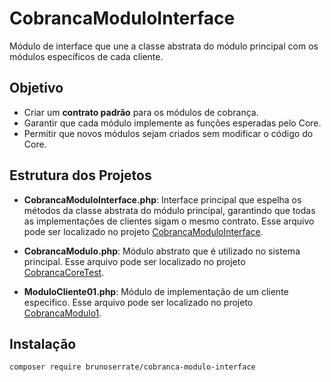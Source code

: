 # CobrancaModuloInterface

Módulo de interface que une a classe abstrata do módulo principal com os módulos específicos de cada cliente.

## Objetivo
- Criar um **contrato padrão** para os módulos de cobrança.
- Garantir que cada módulo implemente as funções esperadas pelo Core.
- Permitir que novos módulos sejam criados sem modificar o código do Core.

## Estrutura dos Projetos

- **CobrancaModuloInterface.php**: Interface principal que espelha os métodos da classe abstrata do módulo principal, garantindo que todas as implementações de clientes sigam o mesmo contrato. Esse arquivo pode ser localizado no projeto [CobrancaModuloInterface](https://github.com/brunoserrate/CobrancaModuloInterface).

- **CobrancaModulo.php**: Módulo abstrato que é utilizado no sistema principal. Esse arquivo pode ser localizado no projeto [CobrancaCoreTest](https://github.com/brunoserrate/CobrancaCoreTest).

- **ModuloCliente01.php**: Módulo de implementação de um cliente especifico. Esse arquivo pode ser localizado no projeto [CobrancaModulo1](https://github.com/brunoserrate/CobrancaModulo1).


## Instalação
```bash
composer require brunoserrate/cobranca-modulo-interface
```